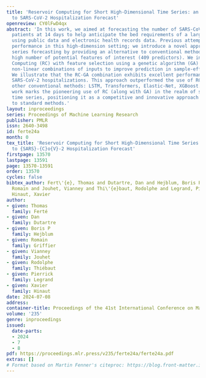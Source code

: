```yaml
---
title: 'Reservoir Computing for Short High-Dimensional Time Series: an Application
  to SARS-CoV-2 Hospitalization Forecast'
openreview: CY0lFwD4qx
abstract: 'In this work, we aimed at forecasting the number of SARS-CoV-2 hospitalized
  patients at 14 days to help anticipate the bed requirements of a large scale hospital
  using public data and electronic health records data. Previous attempts led to mitigated
  performance in this high-dimension setting; we introduce a novel approach to time
  series forecasting by providing an alternative to conventional methods to deal with
  high number of potential features of interest (409 predictors). We integrate Reservoir
  Computing (RC) with feature selection using a genetic algorithm (GA) to gather optimal
  non-linear combinations of inputs to improve prediction in sample-efficient context.
  We illustrate that the RC-GA combination exhibits excellent performance in forecasting
  SARS-CoV-2 hospitalizations. This approach outperformed the use of RC alone and
  other conventional methods: LSTM, Transformers, Elastic-Net, XGBoost. Notably, this
  work marks the pioneering use of RC (along with GA) in the realm of short and high-dimensional
  time series, positioning it as a competitive and innovative approach in comparison
  to standard methods.'
layout: inproceedings
series: Proceedings of Machine Learning Research
publisher: PMLR
issn: 2640-3498
id: ferte24a
month: 0
tex_title: 'Reservoir Computing for Short High-Dimensional Time Series: an Application
  to {SARS}-{C}o{V}-2 Hospitalization Forecast'
firstpage: 13570
lastpage: 13591
page: 13570-13591
order: 13570
cycles: false
bibtex_author: Fert\'{e}, Thomas and Dutartre, Dan and Hejblum, Boris P and Griffier,
  Romain and Jouhet, Vianney and Thi\'{e}baut, Rodolphe and Legrand, Pierrick and
  Hinaut, Xavier
author:
- given: Thomas
  family: Ferté
- given: Dan
  family: Dutartre
- given: Boris P
  family: Hejblum
- given: Romain
  family: Griffier
- given: Vianney
  family: Jouhet
- given: Rodolphe
  family: Thiébaut
- given: Pierrick
  family: Legrand
- given: Xavier
  family: Hinaut
date: 2024-07-08
address:
container-title: Proceedings of the 41st International Conference on Machine Learning
volume: '235'
genre: inproceedings
issued:
  date-parts:
  - 2024
  - 7
  - 8
pdf: https://proceedings.mlr.press/v235/ferte24a/ferte24a.pdf
extras: []
# Format based on Martin Fenner's citeproc: https://blog.front-matter.io/posts/citeproc-yaml-for-bibliographies/
---
```

